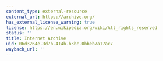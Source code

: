 ```yaml
---
content_type: external-resource
external_url: https://archive.org/
has_external_license_warning: true
license: https://en.wikipedia.org/wiki/All_rights_reserved
status: ''
title: Internet Archive
uid: 06d3264e-3d7b-414b-b3bc-0bbeb7a17ac7
wayback_url: ''
---
```


